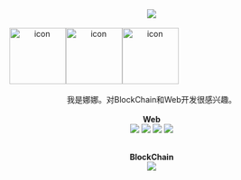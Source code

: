 <div align="center">
  <img src="https://capsule-render.vercel.app/api?type=soft&color=daedf5&height=100&section=header&text=Nana's%20GITHUB%20🤍&fontSize=50&animation=fadeIn&fontColor=black" />
<br>
<br>
<div style="display: flex; align-items: flex-start;"><img src="https://techstack-generator.vercel.app/ts-icon.svg" alt="icon" width="100" height="100" /><img src="https://techstack-generator.vercel.app/java-icon.svg" alt="icon" width="100" height="100" /><img src="https://techstack-generator.vercel.app/cpp-icon.svg" alt="icon" width="100" height="100" /></div>

<br>
我是娜娜。对BlockChain和Web开发很感兴趣。
<br>
<br>
<b>Web</b>
<br>
<img src="https://img.shields.io/badge/React-4682b4?style=for-the-badge&logo=React&logoColor=white">
<img src="https://img.shields.io/badge/NestJS-832b29?style=for-the-badge&logo=NestJS&logoColor=black">
<img src="https://img.shields.io/badge/spring-6DB33F?style=for-the-badge&logo=spring&logoColor=white">
<img src="https://img.shields.io/badge/FastAPI-008080?style=for-the-badge&logo=FastAPI&logoColor=white">

<br>
<br>

<b>BlockChain</b>
<br> 
<img src="https://img.shields.io/badge/Solidity-171412?style=for-the-badge&logo=Solidity&logoColor=white">


</div>
